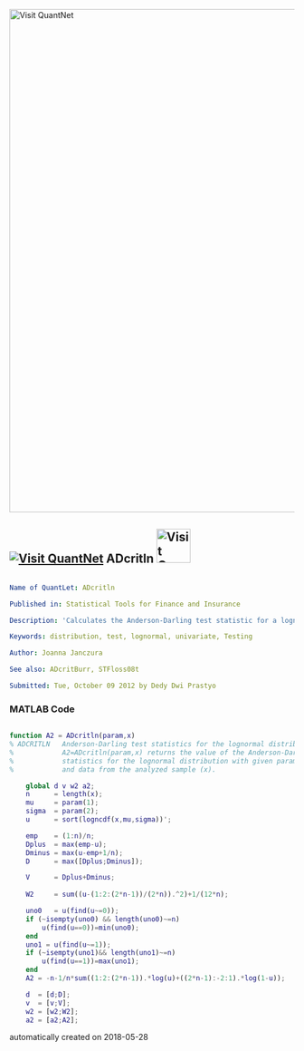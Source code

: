 [<img src="https://github.com/QuantLet/Styleguide-and-FAQ/blob/master/pictures/banner.png" width="888" alt="Visit QuantNet">](http://quantlet.de/)

## [<img src="https://github.com/QuantLet/Styleguide-and-FAQ/blob/master/pictures/qloqo.png" alt="Visit QuantNet">](http://quantlet.de/) **ADcritln** [<img src="https://github.com/QuantLet/Styleguide-and-FAQ/blob/master/pictures/QN2.png" width="60" alt="Visit QuantNet 2.0">](http://quantlet.de/)

```yaml

Name of QuantLet: ADcritln 

Published in: Statistical Tools for Finance and Insurance

Description: 'Calculates the Anderson-Darling test statistic for a lognormal distribution. Required by STFloss08t.'

Keywords: distribution, test, lognormal, univariate, Testing

Author: Joanna Janczura

See also: ADcritBurr, STFloss08t

Submitted: Tue, October 09 2012 by Dedy Dwi Prastyo
```

### MATLAB Code
```matlab

function A2 = ADcritln(param,x) 
% ADCRITLN   Anderson-Darling test statistics for the lognormal distribution.
%            A2=ADcritln(param,x) returns the value of the Anderson-Darling
%            statistics for the lognormal distribution with given parameters (param) 
%            and data from the analyzed sample (x).

    global d v w2 a2;
    n      = length(x);
    mu     = param(1);
    sigma  = param(2);
    u      = sort(logncdf(x,mu,sigma))';

    emp    = (1:n)/n;
    Dplus  = max(emp-u);
    Dminus = max(u-emp+1/n);
    D      = max([Dplus;Dminus]);

    V      = Dplus+Dminus;
  
    W2     = sum((u-(1:2:(2*n-1))/(2*n)).^2)+1/(12*n);

    uno0   = u(find(u~=0));
    if (~isempty(uno0) && length(uno0)~=n)
        u(find(u==0))=min(uno0);
    end
    uno1 = u(find(u~=1));
    if (~isempty(uno1)&& length(uno1)~=n)
        u(find(u==1))=max(uno1);
    end
    A2 = -n-1/n*sum((1:2:(2*n-1)).*log(u)+((2*n-1):-2:1).*log(1-u));

    d  = [d;D];
    v  = [v;V];
    w2 = [w2;W2];
    a2 = [a2;A2];


```

automatically created on 2018-05-28